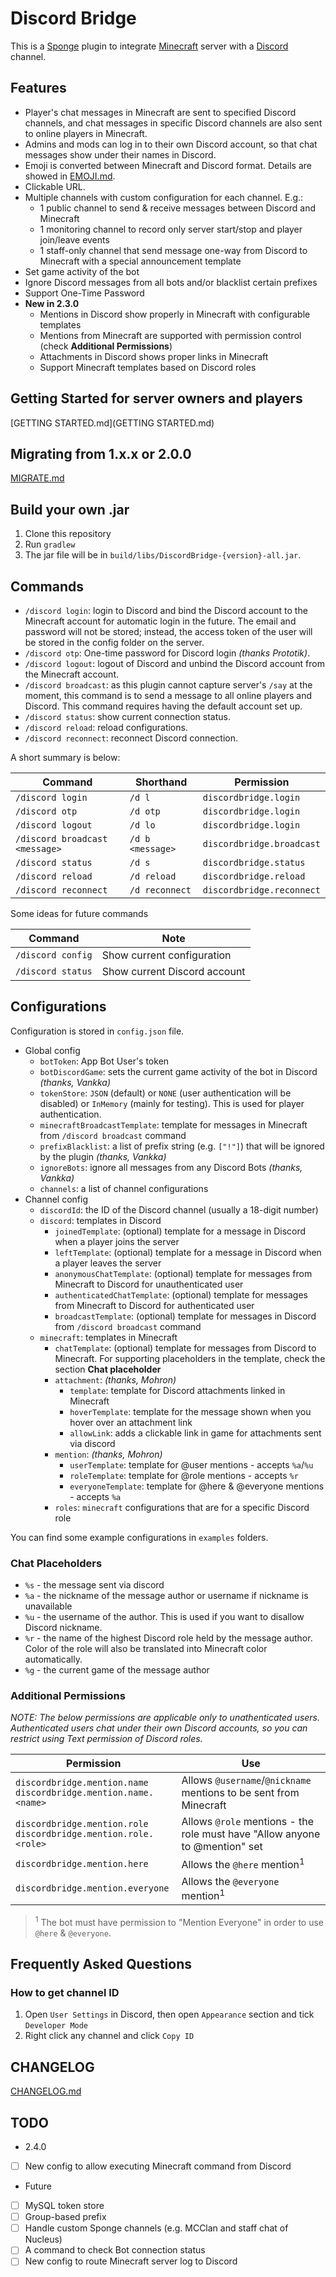 # Discord Bridge
This is a [Sponge](http://spongepowered.com) plugin to integrate [Minecraft](https://minecraft.net) server with a [Discord](https://discordapp.com) channel. 

## Features

- Player's chat messages in Minecraft are sent to specified Discord channels, and chat messages in specific Discord channels are also sent to online players in Minecraft.
- Admins and mods can log in to their own Discord account, so that chat messages show under their names in Discord.
- Emoji is converted between Minecraft and Discord format. Details are showed in [EMOJI.md](EMOJI.md).
- Clickable URL.
- Multiple channels with custom configuration for each channel. E.g.:
  - 1 public channel to send & receive messages between Discord and Minecraft
  - 1 monitoring channel to record only server start/stop and player join/leave events
  - 1 staff-only channel that send message one-way from Discord to Minecraft with a special announcement template
- Set game activity of the bot
- Ignore Discord messages from all bots and/or blacklist certain prefixes
- Support One-Time Password
- **New in 2.3.0**
  - Mentions in Discord show properly in Minecraft with configurable templates
  - Mentions from Minecraft are supported with permission control (check **Additional Permissions**)
  - Attachments in Discord shows proper links in Minecraft
  - Support Minecraft templates based on Discord roles

## Getting Started for server owners and players

[GETTING STARTED.md](GETTING STARTED.md)

## Migrating from 1.x.x or 2.0.0

[MIGRATE.md](MIGRATE.md)

## Build your own .jar

1. Clone this repository
1. Run `gradlew`
1. The jar file will be in `build/libs/DiscordBridge-{version}-all.jar`.

## Commands

- `/discord login`: login to Discord and bind the Discord account to the Minecraft account for automatic login in the future. The email and password will not be stored; instead, the access token of the user will be stored in the config folder on the server.
- `/discord otp`: One-time password for Discord login _(thanks Prototik)_.
- `/discord logout`: logout of Discord and unbind the Discord account from the Minecraft account. 
- `/discord broadcast`: as this plugin cannot capture server's `/say` at the moment, this command is to send a message to all online players and Discord. This command requires having the default account set up.
- `/discord status`: show current connection status.
- `/discord reload`: reload configurations.
- `/discord reconnect`: reconnect Discord connection.

A short summary is below:

| Command | Shorthand | Permission |
|---------|-----------|------------|
| `/discord login` | `/d l` | `discordbridge.login` |
| `/discord otp` | `/d otp` | `discordbridge.login` |
| `/discord logout` | `/d lo` | `discordbridge.login` |
| `/discord broadcast <message>` | `/d b <message>` | `discordbridge.broadcast` |
| `/discord status` | `/d s` | `discordbridge.status` |
| `/discord reload` | `/d reload` | `discordbridge.reload` |
| `/discord reconnect` | `/d reconnect` | `discordbridge.reconnect` |

Some ideas for future commands

| Command | Note |
|---------|------|
| `/discord config` | Show current configuration |
| `/discord status` | Show current Discord account |

## Configurations

Configuration is stored in `config.json` file. 

- Global config
  - `botToken`: App Bot User's token
  - `botDiscordGame`: sets the current game activity of the bot in Discord _(thanks, Vankka)_
  - `tokenStore`: `JSON` (default) or `NONE` (user authentication will be disabled) or `InMemory` (mainly for testing). This is used for player authentication.
  - `minecraftBroadcastTemplate`: template for messages in Minecraft from `/discord broadcast` command
  - `prefixBlacklist`: a list of prefix string (e.g. `["!"]`) that will be ignored by the plugin _(thanks, Vankka)_
  - `ignoreBots`: ignore all messages from any Discord Bots _(thanks, Vankka)_
  - `channels`: a list of channel configurations
- Channel config
  - `discordId`: the ID of the Discord channel (usually a 18-digit number)
  - `discord`: templates in Discord
    - `joinedTemplate`: (optional) template for a message in Discord when a player joins the server
    - `leftTemplate`: (optional) template for a message in Discord when a player leaves the server
    - `anonymousChatTemplate`: (optional) template for messages from Minecraft to Discord for unauthenticated user
    - `authenticatedChatTemplate`: (optional) template for messages from Minecraft to Discord for authenticated user
    - `broadcastTemplate`: (optional) template for messages in Discord from `/discord broadcast` command
  - `minecraft`: templates in Minecraft
    - `chatTemplate`: (optional) template for messages from Discord to Minecraft. For supporting placeholders in the template, check the section **Chat placeholder** 
    - `attachment`: _(thanks, Mohron)_
      - `template`: template for Discord attachments linked in Minecraft 
      - `hoverTemplate`: template for the message shown when you hover over an attachment link
      - `allowLink`: adds a clickable link in game for attachments sent via discord
    - `mention`: _(thanks, Mohron)_
      - `userTemplate`: template for @user mentions - accepts `%a`/`%u` 
      - `roleTemplate`: template for @role mentions - accepts `%r`
      - `everyoneTemplate`: template for @here & @everyone mentions - accepts `%a`
    - `roles`: `minecraft` configurations that are for a specific Discord role

You can find some example configurations in `examples` folders.

### Chat Placeholders
- `%s` - the message sent via discord
- `%a` - the nickname of the message author or username if nickname is unavailable
- `%u` - the username of the author. This is used if you want to disallow Discord nickname.
- `%r` - the name of the highest Discord role held by the message author. Color of the role will also be translated into Minecraft color automatically.
- `%g` - the current game of the message author

### Additional Permissions
 *NOTE: The below permissions are applicable only to unathenticated users. Authenticated users chat under their own Discord accounts, so you can restrict using Text permission of Discord roles.*

| Permission | Use |
|---------|-----------|
| `discordbridge.mention.name` <br> `discordbridge.mention.name.<name>` | Allows `@username`/`@nickname` mentions to be sent from Minecraft |
| `discordbridge.mention.role` <br> `discordbridge.mention.role.<role>`  | Allows `@role` mentions - the role must have "Allow anyone to @mention" set |
| `discordbridge.mention.here` | Allows the `@here` mention<sup>1</sup> |
| `discordbridge.mention.everyone` | Allows the `@everyone` mention<sup>1</sup> |
>  <sup>1</sup> The bot must have permission to "Mention Everyone" in order to use `@here` & `@everyone`.

## Frequently Asked Questions

### How to get channel ID

1. Open `User Settings` in Discord, then open `Appearance` section and tick `Developer Mode`
1. Right click any channel and click `Copy ID`

## CHANGELOG

[CHANGELOG.md](CHANGELOG.md)

## TODO

* 2.4.0
- [ ] New config to allow executing Minecraft command from Discord

* Future
- [ ] MySQL token store
- [ ] Group-based prefix
- [ ] Handle custom Sponge channels (e.g. MCClan and staff chat of Nucleus)
- [ ] A command to check Bot connection status
- [ ] New config to route Minecraft server log to Discord
